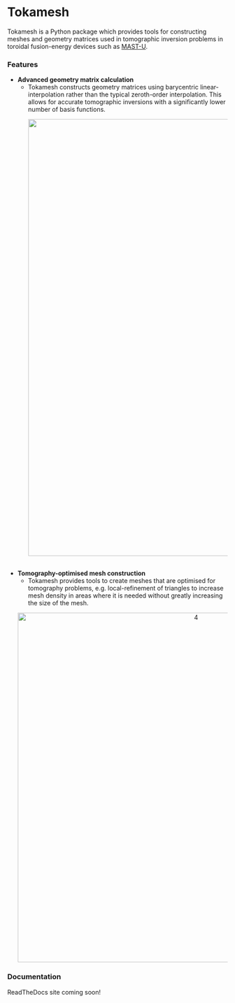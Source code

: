 
# Tokamesh
Tokamesh is a Python package which provides tools for constructing meshes 
and geometry matrices used in tomographic inversion problems in toroidal
fusion-energy devices such as [MAST-U](https://ccfe.ukaea.uk/research/mast-upgrade/).

### Features
 - **Advanced geometry matrix calculation**
   - Tokamesh constructs geometry matrices using barycentric linear-interpolation rather
     than the typical zeroth-order interpolation. This allows for accurate tomographic
     inversions with a significantly lower number of basis functions.
     <p style="text-align:center;"><img width="1000" alt="4" src="https://i.imgur.com/O6HQype.png"></p>
     <br>
 - **Tomography-optimised mesh construction**
   - Tokamesh provides tools to create meshes that are optimised for tomography problems,
     e.g. local-refinement of triangles to increase mesh density in areas where it is
     needed without greatly increasing the size of the mesh.
   <p style="text-align:center;"><img width="800" alt="4" src="https://i.imgur.com/lbdZJbY.png"></p>

### Documentation
ReadTheDocs site coming soon!